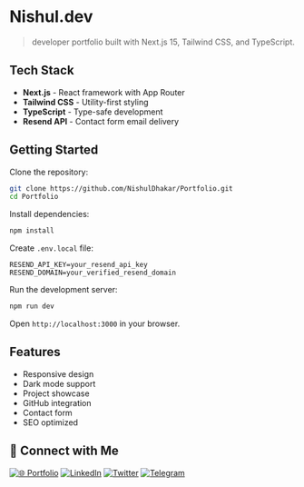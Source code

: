 # Nishul.dev

> developer portfolio built with Next.js 15, Tailwind CSS, and TypeScript.

## Tech Stack

- **Next.js** - React framework with App Router
- **Tailwind CSS** - Utility-first styling
- **TypeScript** - Type-safe development
- **Resend API** - Contact form email delivery

## Getting Started

Clone the repository:
```bash
git clone https://github.com/NishulDhakar/Portfolio.git
cd Portfolio
```

Install dependencies:
```bash
npm install
```

Create `.env.local` file:
```env
RESEND_API_KEY=your_resend_api_key
RESEND_DOMAIN=your_verified_resend_domain
```

Run the development server:
```bash
npm run dev
```

Open `http://localhost:3000` in your browser.

## Features

- Responsive design
- Dark mode support
- Project showcase
- GitHub integration
- Contact form
- SEO optimized

## 🤝 Connect with Me

[![🌐 Portfolio](https://img.shields.io/badge/🌐_Portfolio-36BCF7?style=for-the-badge&logoColor=white&labelColor=1F222E)](https://nishul.dev)
[![LinkedIn](https://img.shields.io/badge/LinkedIn-0A66C2?style=for-the-badge&logo=linkedin&logoColor=white&labelColor=1F222E)](https://linkedin.com/in/nishuldhakar)
[![Twitter](https://img.shields.io/badge/X-000000?style=for-the-badge&logo=x&logoColor=white&labelColor=1F222E)](https://x.com/nishuldhakar)
[![Telegram](https://img.shields.io/badge/Telegram-229ED9?style=for-the-badge&logo=telegram&logoColor=white&labelColor=1F222E)](https://t.me/nishuldhakar)



